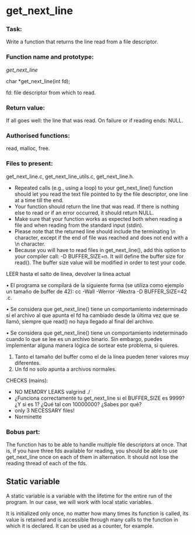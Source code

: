 <!-- TO DO:

1. tests:
https://github.com/kodpe/gnl-station-tester

and mine mains, test.txt

2. leaks:
MAC: leaks --atExit -- ./a.out

Ubuntu:
valgrind --leak-check=full ./a.out
valgrind --leak-check=full --show-leak-kinds=all --track-origins=yes ./your_program
additionally: valgrind --tool=memcheck --leak-check=full --trace-children=yes ./your_program

3. del .txt, readme, a.out...

4. norm

5. check names

6. git add, commit, push

----------------------------------------------------------- -->

# get_next_line

### Task:

Write a function that returns the line read from a file descriptor.

### Function name and prototype:

*get_next_line*

char *get_next_line(int fd);

fd: file descriptor from which to read.

### Return value:

If all goes well: the line that was read.
On failure or if reading ends: NULL.

### Authorised functions:

read, malloc, free.

### Files to present:

get_next_line.c, 
get_next_line_utils.c,
get_next_line.h.


 * Repeated calls (e.g., using a loop) to your get_next_line() function should let you read the text file pointed to by the file descriptor, one line at a time till the end.
 * Your function should return the line that was read. If there is nothing else to read or if an error occurred, it should return NULL.
 * Make sure that your function works as expected both when reading a file and when reading from the standard input (stdin).
 * Please note that the returned line should include the terminating \n character, except if the end of file was reached and does not end with a \n character.
 * Because you will have to read files in get_next_line(), add this option to your compiler call: -D BUFFER_SIZE=n. It will define the buffer size for read(). The buffer size value will be modified in order to test your code.


LEER hasta el salto de línea, 
devolver la línea actual


• El programa se compilará de la siguiente forma (se utiliza como ejemplo un tamaño
de buffer de 42):
cc -Wall -Werror -Wextra -D BUFFER_SIZE=42 <archivos>.c.

• Se considera que get_next_line() tiene un comportamiento indeterminado si el
archivo al que apunta el fd ha cambiado desde la última vez que se llamó, siempre
que read() no haya llegado al final del archivo.

• Se considera que get_next_line() tiene un comportamiento indeterminado cuando
lo que se lee es un archivo binario. Sin embargo, puedes implementar alguna manera
lógica de sortear este problema, si quieres.

1) Tanto el tamaño del buffer como el de la línea pueden tener
valores muy diferentes.
2) Un fd no solo apunta a archivos normales.

CHECKS (mains):
 * NO MEMORY LEAKS valgrind ./
 * ¿Funciona correctamente tu get_next_line si el BUFFER_SIZE es 9999?
	¿Y si es 1? ¿Qué tal con 10000000? ¿Sabes por qué?
 * only 3 NECESSARY files!
 * Norminette

 ### Bobus part:

 The function has to be able to handle multiple file descriptors at once. That is, if you have three fds available for reading, you should be able to use get_next_line once on each of them in alternation. It should not lose the reading thread of each of the fds.


## Static variable

A static variable is a variable with the lifetime for the entire run of the program. In our case, we will work with local static variables. 

It is initialized only once, no matter how many times its function is called, its value is retained and is accessible through many calls to the function in which it is declared. It can be used as a counter, for example.



